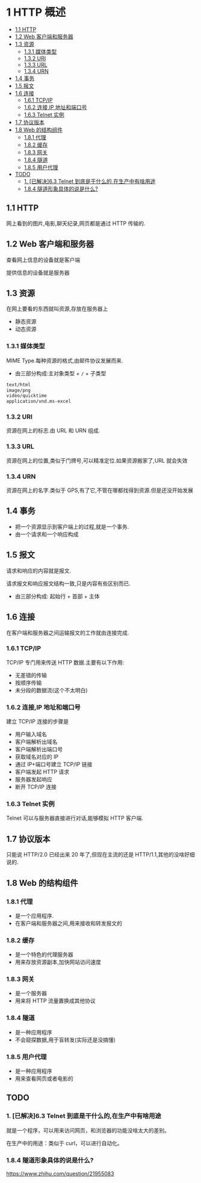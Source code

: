 # 1 HTTP 概述

- [1.1 HTTP](#11-http)
- [1.2 Web 客户端和服务器](#12-web-客户端和服务器)
- [1.3 资源](#13-资源)
  - [1.3.1 媒体类型](#131-媒体类型)
  - [1.3.2 URI](#132-uri)
  - [1.3.3 URL](#133-url)
  - [1.3.4 URN](#134-urn)
- [1.4 事务](#14-事务)
- [1.5 报文](#15-报文)
- [1.6 连接](#16-连接)
  - [1.6.1 TCP/IP](#161-tcpip)
  - [1.6.2 连接,IP 地址和端口号](#162-连接ip-地址和端口号)
  - [1.6.3 Telnet 实例](#163-telnet-实例)
- [1.7 协议版本](#17-协议版本)
- [1.8 Web 的结构组件](#18-web-的结构组件)
  - [1.8.1 代理](#181-代理)
  - [1.8.2 缓存](#182-缓存)
  - [1.8.3 网关](#183-网关)
  - [1.8.4 隧道](#184-隧道)
  - [1.8.5 用户代理](#185-用户代理)
- [TODO](#todo)
  - [1. [已解决]6.3 Telnet 到底是干什么的,在生产中有啥用途](#已解决163-telnet-到底是干什么的在生产中有啥用途)
  - [1.8.4 隧道形象具体的说是什么?](#184-隧道形象具体的说是什么)

## 1.1 HTTP

网上看到的图片,电影,聊天纪录,网页都是通过 HTTP 传输的.

## 1.2 Web 客户端和服务器

查看网上信息的设备就是客户端

提供信息的设备就是服务器

## 1.3 资源

在网上要看的东西就叫资源,存放在服务器上

- 静态资源
- 动态资源

### 1.3.1 媒体类型

MIME Type.每种资源的格式,由邮件协议发展而来.

- 由三部分构成:主对象类型 + `/` + 子类型

```bash
text/html
image/png
video/quicktime
application/vnd.ms-excel
```

### 1.3.2 URI

资源在网上的标志.由 URL 和 URN 组成.

### 1.3.3 URL

资源在网上的位置,类似于门牌号,可以精准定位.如果资源搬家了,URL 就会失效

### 1.3.4 URN

资源在网上的名字.类似于 GPS,有了它,不管在哪都找得到资源.但是还没开始发展

## 1.4 事务

- 把一个资源显示到客户端上的过程,就是一个事务.
- 由一个请求和一个响应构成

## 1.5 报文

请求和响应的内容就是报文.

请求报文和响应报文结构一致,只是内容有些区别而已.

- 由三部分构成: 起始行 + 首部 + 主体

## 1.6 连接

在客户端和服务器之间运输报文的工作就由连接完成.

### 1.6.1 TCP/IP

TCP/IP 专门用来传送 HTTP 数据.主要有以下作用:

- 无差错的传输
- 按顺序传输
- 未分段的数据流(这个不太明白)

### 1.6.2 连接,IP 地址和端口号

建立 TCP/IP 连接的步骤是

- 用户输入域名
- 客户端解析出域名
- 客户端解析出端口号
- 获取域名对应的 IP
- 通过 IP+端口号建立 TCP/IP 链接
- 客户端发起 HTTP 请求
- 服务器发起响应
- 断开 TCP/IP 连接

### 1.6.3 Telnet 实例

Telnet 可以与服务器直接进行对话,能够模拟 HTTP 客户端.

## 1.7 协议版本

只能说 HTTP/2.0 已经出来 20 年了,但现在主流的还是 HTTP/1.1,其他的没啥好细说的.

## 1.8 Web 的结构组件

### 1.8.1 代理

- 是一个应用程序.
- 在客户端和服务器之间,用来接收和转发报文的

### 1.8.2 缓存

- 是一个特色的代理服务器
- 用来存放资源副本,加快网站访问速度

### 1.8.3 网关

- 是一个服务器
- 用来将 HTTP 流量置换成其他协议

### 1.8.4 隧道

- 是一种应用程序
- 不会窥探数据,用于盲转发(实际还是没搞懂)

### 1.8.5 用户代理

- 是一种应用程序
- 用来查看网页或者电影的

## TODO

### 1. [已解决]6.3 Telnet 到底是干什么的,在生产中有啥用途

就是一个程序，可以用来访问网页，和浏览器的功能没啥太大的差别。

在生产中的用途：类似于 curl，可以进行自动化。

### 1.8.4 隧道形象具体的说是什么?

https://www.zhihu.com/question/21955083
